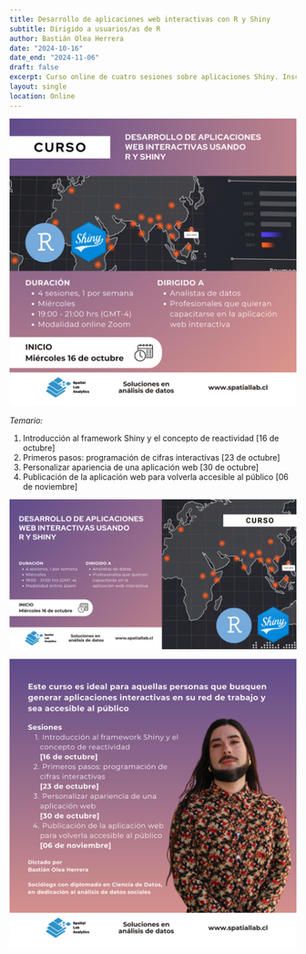 ```yaml
---
title: Desarrollo de aplicaciones web interactivas con R y Shiny
subtitle: Dirigido a usuarios/as de R
author: Bastián Olea Herrera
date: "2024-10-16"
date_end: "2024-11-06"
draft: false
excerpt: Curso online de cuatro sesiones sobre aplicaciones Shiny. Inscripciones cerradas.
layout: single
location: Online
---
```


![](curso_desarrollo_apps_ig_1-featured.png)

_Temario:_

1. Introducción al framework Shiny y el concepto de reactividad [16 de octubre]
2. Primeros pasos: programación de cifras interactivas [23 de octubre]
3. Personalizar apariencia de una aplicación web [30 de octubre]
4. Publicación de la aplicación web para volverla accesible al público [06 de noviembre]

![](curso_desarrollo_apps_linkedin_1.png)

![](curso_desarrollo_apps_ig_2.png)
